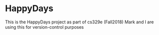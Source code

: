 # HappyDays
This is the HappyDays project as part of cs329e (Fall2018)
Mark and I are using this for version-control purposes
